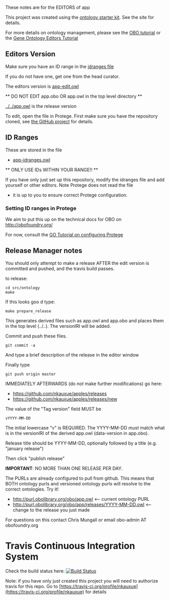These notes are for the EDITORS of app

This project was created using the [ontology starter kit](https://github.com/cmungall/ontology-starter-kit). See the site for details.

For more details on ontology management, please see the [OBO tutorial](https://github.com/jamesaoverton/obo-tutorial) or the [Gene Ontology Editors Tutorial](go-protege-tutorial.readthedocs.io)

## Editors Version

Make sure you have an ID range in the [idranges file](app-idranges.owl)

If you do not have one, get one from the head curator.

The editors version is [app-edit.owl](app-edit.owl)

** DO NOT EDIT app.obo OR app.owl in the top level directory **

[../../app.owl](../../app.owl) is the release version

To edit, open the file in Protege. First make sure you have the repository cloned, see [the GitHub project](https://github.com/nkauxue/apples) for details.

## ID Ranges

These are stored in the file

 * [app-idranges.owl](app-idranges.owl)

** ONLY USE IDs WITHIN YOUR RANGE!! **

If you have only just set up this repository, modify the idranges file
and add yourself or other editors. Note Protege does not read the file
- it is up to you to ensure correct Protege configuration.


### Setting ID ranges in Protege

We aim to put this up on the technical docs for OBO on http://obofoundry.org/

For now, consult the [GO Tutorial on configuring Protege](http://go-protege-tutorial.readthedocs.io/en/latest/Entities.html#new-entities)


## Release Manager notes

You should only attempt to make a release AFTER the edit version is
committed and pushed, and the travis build passes.

to release:

    cd src/ontology
    make

If this looks goo
d type:

    make prepare_release

This generates derived files such as app.owl and app.obo and places
them in the top level (../..). The versionIRI will be added.

Commit and push these files.

    git commit -a

And type a brief description of the release in the editor window

Finally type

    git push origin master

IMMEDIATELY AFTERWARDS (do *not* make further modifications) go here:

 * https://github.com/nkauxue/apples/releases
 * https://github.com/nkauxue/apples/releases/new

The value of the "Tag version" field MUST be

    vYYYY-MM-DD

The initial lowercase "v" is REQUIRED. The YYYY-MM-DD *must* match
what is in the versionIRI of the derived app.owl (data-version in
app.obo).

Release title should be YYYY-MM-DD, optionally followed by a title (e.g. "january release")

Then click "publish release"

__IMPORTANT__: NO MORE THAN ONE RELEASE PER DAY.

The PURLs are already configured to pull from github. This means that
BOTH ontology purls and versioned ontology purls will resolve to the
correct ontologies. Try it!

 * http://purl.obolibrary.org/obo/app.owl <-- current ontology PURL
 * http://purl.obolibrary.org/obo/app/releases/YYYY-MM-DD.owl <-- change to the release you just made

For questions on this contact Chris Mungall or email obo-admin AT obofoundry.org

# Travis Continuous Integration System

Check the build status here: [![Build Status](https://travis-ci.org/nkauxue/apples.svg?branch=master)](https://travis-ci.org/nkauxue/apples)

Note: if you have only just created this project you will need to authorize travis for this repo. Go to [https://travis-ci.org/profile/nkauxue](https://travis-ci.org/profile/nkauxue) for details

